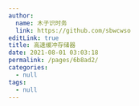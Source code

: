 ```yaml
---
author: 
  name: 木子识时务
  link: https://github.com/sbwcwso
editLink: true
title: 高速缓冲存储器
date: 2021-08-01 03:03:18
permalink: /pages/6b8ad2/
categories: 
  - null
tags: 
  - null
---
```

